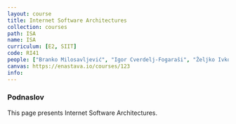 ```yaml
---
layout: course
title: Internet Software Architectures
collection: courses
path: ISA
name: ISA
curriculum: [E2, SIIT]
code: RI41
people: ["Branko Milosavljević", "Igor Cverdelj-Fogaraši", "Željko Ivković"]
canvas: https://enastava.io/courses/123
info:
---
```



### Podnaslov

This page presents Internet Software Architectures.
